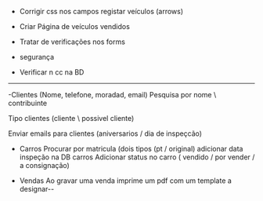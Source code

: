 



- Corrigir css nos campos registar veículos (arrows)

- Criar Página de veículos vendidos

- Tratar de verificações nos forms

- segurança

- Verificar n cc na BD

___________________________________________________________

-Clientes (Nome, telefone, moradad, email)
Pesquisa por nome \ contribuinte 

Tipo clientes (cliente \ possivel cliente)

Enviar emails para clientes (aniversarios / dia de inspeçcão)

- Carros
Procurar por matricula (dois tipos (pt / original)
adicionar data inspeção na DB carros
Adicionar status no carro ( vendido / por vender / a consignação)

- Vendas
Ao gravar uma venda imprime um pdf com um template a designar--